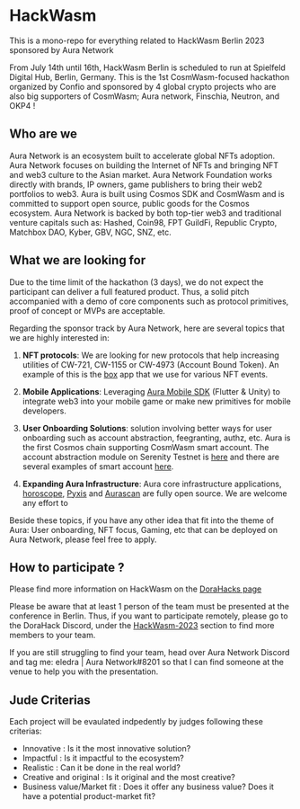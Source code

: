 # HackWasm

This is a mono-repo for everything related to HackWasm Berlin 2023 sponsored by Aura Network

From July 14th until 16th, HackWasm Berlin is scheduled to run at Spielfeld Digital Hub, Berlin, Germany. This is the 1st CosmWasm-focused hackathon organized by Confio and sponsored by 4 global crypto projects who are also big supporters of CosmWasm; Aura network, Finschia, Neutron, and OKP4 !

## Who are we

Aura Network is an ecosystem built to accelerate global NFTs adoption. Aura Network focuses on building the Internet of NFTs and bringing NFT and web3 culture to the Asian market. Aura Network Foundation works directly with brands, IP owners, game publishers to bring their web2 portfolios to web3. Aura is built using Cosmos SDK and CosmWasm and is committed to support open source, public goods for the Cosmos ecosystem. Aura Network is backed by both top-tier web3 and traditional venture capitals such as: Hashed, Coin98, FPT GuildFi, Republic Crypto, Matchbox DAO, Kyber, GBV, NGC, SNZ, etc.

## What we are looking for

Due to the time limit of the hackathon (3 days), we do not expect the participant can deliver a full featured product. Thus, a solid pitch accompanied with a demo of core components such as protocol primitives, proof of concept or MVPs are acceptable.

Regarding the sponsor track by Aura Network, here are several topics that we are highly interested in:

1. **NFT protocols**: We are looking for new protocols that help increasing utilities of CW-721, CW-1155 or CW-4973 (Account Bound Token). An example of this is the [box](https://box.aura.network/) app that we use for various NFT events.

2. **Mobile Applications**: Leveraging [Aura Mobile SDK](https://github.com/aura-nw/aura-mobile-sdk) (Flutter & Unity) to integrate web3 into your mobile game or make new primitives for mobile developers.

3. **User Onboarding Solutions**: solution involving better ways for user onboarding such as account abstraction, feegranting, authz, etc. Aura is the first Cosmos chain supporting CosmWasm smart account. The account abstraction module on Serenity Testnet is [here](https://github.com/aura-nw/aura/tree/serenity/x/smartaccount) and there are several examples of smart account [here](https://github.com/aura-nw/smart-account-sample).

4. **Expanding Aura Infrastructure**: Aura core infrastructure applications, [horoscope](https://github.com/aura-nw/horoscope-v2), [Pyxis](https://github.com/aura-nw/Aura-Safe) and [Aurascan](https://github.com/aura-nw/aurascan) are fully open source. We are welcome any effort to

Beside these topics, if you have any other idea that fit into the theme of Aura: User onboarding, NFT focus, Gaming, etc that can be deployed on Aura Network, please feel free to apply.

## How to participate ?

Please find more information on HackWasm on the [DoraHacks page](https://dorahacks.io/hackathon/hackwasm/detail)

Please be aware that at least 1 person of the team must be presented at the conference in Berlin. Thus, if you want to participate remotely, please go to the DoraHack Discord, under the [HackWasm-2023](https://discord.com/channels/940755194566832138/1115314652570714235) section to find more members to your team.

If you are still struggling to find your team, head over Aura Network Discord and tag me:
eledra | Aura Network#8201 so that I can find someone at the venue to help you with the presentation.

## Jude Criterias

Each project will be evaulated indpedently by judges following these criterias:

- Innovative : Is it the most innovative solution?
- Impactful : Is it impactful to the ecosystem?
- Realistic : Can it be done in the real world?
- Creative and original : Is it original and the most creative?
- Business value/Market fit : Does it offer any business value? Does it have a potential product-market fit?

